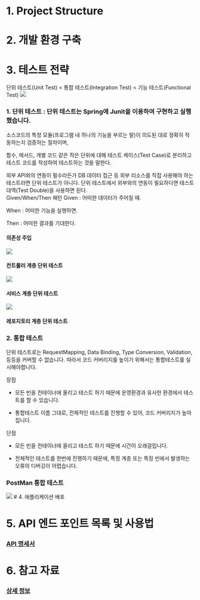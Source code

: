 # 1. Project Structure

# 2. 개발 환경 구축

# 3. 테스트 전략
단위 테스트(Unit Test) < 통합 테스트(Integration Test) < 기능 테스트(Functional Test) 
<img src="./img/image.png">
###  1. 단위 테스트 : 단위 테스트는 Spring에 Junit을 이용하여 구현하고 실행 했습니다.
소스코드의 특정 모듈(프로그램 내 하나의 기능을 부르는 말)이 의도된 대로 정확히 작동하는지 검증하는 절차이며,

함수, 메서드, 개별 코드 같은 작은 단위에 대해 테스트 케이스(Test Case)로 분리하고 테스트 코드를 작성하여 테스트하는 것을 말한다.

외부 API와의 연동이 필수라든가 DB 데이터 접근 등 외부 리소스를 직접 사용해야 하는 테스트라면 단위 테스트가 아니다. 단위 테스트에서 외부와의 연동이 필요하다면 테스트 대역(Test Double)을 사용하면 된다.  
Given/When/Then 패턴
Given : 어떠한 데이터가 주어질 때.

When : 어떠한 기능을 실행하면.

Then : 어떠한 결과를 기대한다.


#### 의존성 주입
<img src="./img/004.JPG">

#### 컨트롤러 계층 단위 테스트 
<img src="./img/002.JPG">

#### 서비스 계층 단위 테스트

<img src="./img/003.JPG" > 

#### 레포지토리 계층 단위 테스트

### 2. 통합 테스트 
단위 테스트로는 RequestMapping, Data Binding, Type Conversion, Validation, 등등을 커버할 수 없습니다. 따라서 코드 커버리지를 높이기 위해서는 통합테스트를 실시해야합니다.

장점
- 모든 빈을 컨테이너에 올리고 테스트 하기 때문에 운영환경과 유사한 환경에서 테스트를 할 수 있습니다.

- 통합테스트 이름 그대로, 전체적인 테스트를 진행할 수 있어, 코드 커버리지가 높아집니다.

단점
- 모든 빈을 컨테이너에 올리고 테스트 하기 때문에 시간이 오래걸립니다.

- 전체적인 테스트를 한번에 진행하기 때문에, 특정 계층 또는 특정 빈에서 발생하는 오류의 디버깅이 어렵습니다.
### PostMan 통합 테스트 
<img src="./img/005.JPG" > 
# 4. 애플리케이션 배포

# 5. API 엔드 포인트 목록 및 사용법
 ### [API 명세서](https://app.swaggerhub.com/apis/BONG94688_1/mukjachiv1/v1)
# 6. 참고 자료
### [상세 정보 ](https://elastic-vanilla-3d4.notion.site/449ab326c7ac4a6d85e711f742534c7a?pvs=4)